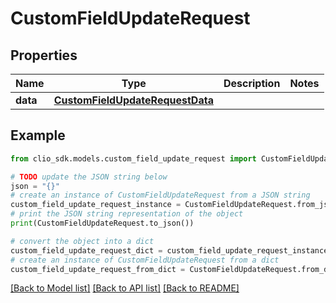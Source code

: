 # CustomFieldUpdateRequest


## Properties

Name | Type | Description | Notes
------------ | ------------- | ------------- | -------------
**data** | [**CustomFieldUpdateRequestData**](CustomFieldUpdateRequestData.md) |  | 

## Example

```python
from clio_sdk.models.custom_field_update_request import CustomFieldUpdateRequest

# TODO update the JSON string below
json = "{}"
# create an instance of CustomFieldUpdateRequest from a JSON string
custom_field_update_request_instance = CustomFieldUpdateRequest.from_json(json)
# print the JSON string representation of the object
print(CustomFieldUpdateRequest.to_json())

# convert the object into a dict
custom_field_update_request_dict = custom_field_update_request_instance.to_dict()
# create an instance of CustomFieldUpdateRequest from a dict
custom_field_update_request_from_dict = CustomFieldUpdateRequest.from_dict(custom_field_update_request_dict)
```
[[Back to Model list]](../README.md#documentation-for-models) [[Back to API list]](../README.md#documentation-for-api-endpoints) [[Back to README]](../README.md)



